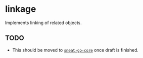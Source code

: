# linkage

Implements linking of related objects.

## TODO

- This should be moved to [`sneat-go-core`](https://github.com/sneat-co/sneat-go-core) once draft is finished.
